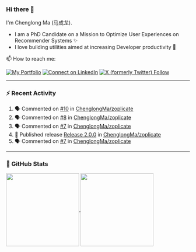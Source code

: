 ### Hi there 👋

I'm Chenglong Ma (马成龙). 

* I am a PhD Candidate on a Mission to Optimize User Experiences on Recommender Systems ✨
* I love building utilities aimed at increasing Developer productivity 💪 

📫 How to reach me:

[![My Portfolio](https://img.shields.io/badge/Visit_me_at-https://chenglongma.com-blue)](https://chenglongma.com)
[![Connect on LinkedIn](https://img.shields.io/badge/--linkedin?label=LinkedIn&logo=LinkedIn&style=social)](https://www.linkedin.com/in/machenglong/)
[![X (formerly Twitter) Follow](https://img.shields.io/twitter/follow/ChenglongM)](https://twitter.com/ChenglongM)

---

### :zap: Recent Activity

<!--START_SECTION:activity-->
1. 🗣 Commented on [#10](https://github.com/ChenglongMa/zoplicate/issues/10#issuecomment-1879696207) in [ChenglongMa/zoplicate](https://github.com/ChenglongMa/zoplicate)
2. 🗣 Commented on [#8](https://github.com/ChenglongMa/zoplicate/issues/8#issuecomment-1879562333) in [ChenglongMa/zoplicate](https://github.com/ChenglongMa/zoplicate)
3. 🗣 Commented on [#7](https://github.com/ChenglongMa/zoplicate/issues/7#issuecomment-1879561820) in [ChenglongMa/zoplicate](https://github.com/ChenglongMa/zoplicate)
4. 🚀 Published release [Release 2.0.0](https://github.com/ChenglongMa/zoplicate/releases/tag/2.0.0) in [ChenglongMa/zoplicate](https://github.com/ChenglongMa/zoplicate)
5. 🗣 Commented on [#7](https://github.com/ChenglongMa/zoplicate/issues/7#issuecomment-1871775264) in [ChenglongMa/zoplicate](https://github.com/ChenglongMa/zoplicate)
<!--END_SECTION:activity-->

---

### 🌱 GitHub Stats

<a href="https://github.com/ChenglongMa#-github-stats">
  <img height=200 align="center" src="https://github-readme-stats.vercel.app/api?username=ChenglongMa" />
</a>
<a href="https://github.com/ChenglongMa#-github-stats">
  <img height=200 align="center" src="https://github-readme-stats.vercel.app/api/top-langs?username=ChenglongMa&layout=compact&langs_count=8&card_width=320" />
</a>


<!--
**ChenglongMa/ChenglongMa** is a ✨ _special_ ✨ repository because its `README.md` (this file) appears on your GitHub profile.

Here are some ideas to get you started:

- 🔭 I’m currently working on ...
- 🌱 I’m currently learning ...
- 👯 I’m looking to collaborate on ...
- 🤔 I’m looking for help with ...
- 💬 Ask me about ...
- 📫 How to reach me: ...
- 😄 Pronouns: ...
- ⚡ Fun fact: ...

![Chenglong's GitHub stats](https://github-readme-stats.vercel.app/api?username=ChenglongMa&show_icons=true&count_private=true)

---

![Top Langs](https://github-readme-stats.vercel.app/api/top-langs/?username=ChenglongMa)

---
-->
